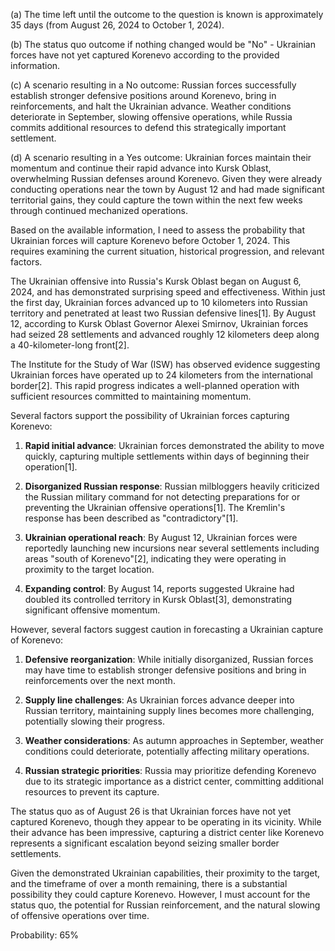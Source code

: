 (a) The time left until the outcome to the question is known is approximately 35 days (from August 26, 2024 to October 1, 2024).

(b) The status quo outcome if nothing changed would be "No" - Ukrainian forces have not yet captured Korenevo according to the provided information.

(c) A scenario resulting in a No outcome: Russian forces successfully establish stronger defensive positions around Korenevo, bring in reinforcements, and halt the Ukrainian advance. Weather conditions deteriorate in September, slowing offensive operations, while Russia commits additional resources to defend this strategically important settlement.

(d) A scenario resulting in a Yes outcome: Ukrainian forces maintain their momentum and continue their rapid advance into Kursk Oblast, overwhelming Russian defenses around Korenevo. Given they were already conducting operations near the town by August 12 and had made significant territorial gains, they could capture the town within the next few weeks through continued mechanized operations.

Based on the available information, I need to assess the probability that Ukrainian forces will capture Korenevo before October 1, 2024. This requires examining the current situation, historical progression, and relevant factors.

The Ukrainian offensive into Russia's Kursk Oblast began on August 6, 2024, and has demonstrated surprising speed and effectiveness. Within just the first day, Ukrainian forces advanced up to 10 kilometers into Russian territory and penetrated at least two Russian defensive lines[1]. By August 12, according to Kursk Oblast Governor Alexei Smirnov, Ukrainian forces had seized 28 settlements and advanced roughly 12 kilometers deep along a 40-kilometer-long front[2].

The Institute for the Study of War (ISW) has observed evidence suggesting Ukrainian forces have operated up to 24 kilometers from the international border[2]. This rapid progress indicates a well-planned operation with sufficient resources committed to maintaining momentum.

Several factors support the possibility of Ukrainian forces capturing Korenevo:

1. **Rapid initial advance**: Ukrainian forces demonstrated the ability to move quickly, capturing multiple settlements within days of beginning their operation[1].

2. **Disorganized Russian response**: Russian milbloggers heavily criticized the Russian military command for not detecting preparations for or preventing the Ukrainian offensive operations[1]. The Kremlin's response has been described as "contradictory"[1].

3. **Ukrainian operational reach**: By August 12, Ukrainian forces were reportedly launching new incursions near several settlements including areas "south of Korenevo"[2], indicating they were operating in proximity to the target location.

4. **Expanding control**: By August 14, reports suggested Ukraine had doubled its controlled territory in Kursk Oblast[3], demonstrating significant offensive momentum.

However, several factors suggest caution in forecasting a Ukrainian capture of Korenevo:

1. **Defensive reorganization**: While initially disorganized, Russian forces may have time to establish stronger defensive positions and bring in reinforcements over the next month.

2. **Supply line challenges**: As Ukrainian forces advance deeper into Russian territory, maintaining supply lines becomes more challenging, potentially slowing their progress.

3. **Weather considerations**: As autumn approaches in September, weather conditions could deteriorate, potentially affecting military operations.

4. **Russian strategic priorities**: Russia may prioritize defending Korenevo due to its strategic importance as a district center, committing additional resources to prevent its capture.

The status quo as of August 26 is that Ukrainian forces have not yet captured Korenevo, though they appear to be operating in its vicinity. While their advance has been impressive, capturing a district center like Korenevo represents a significant escalation beyond seizing smaller border settlements.

Given the demonstrated Ukrainian capabilities, their proximity to the target, and the timeframe of over a month remaining, there is a substantial possibility they could capture Korenevo. However, I must account for the status quo, the potential for Russian reinforcement, and the natural slowing of offensive operations over time.

Probability: 65%